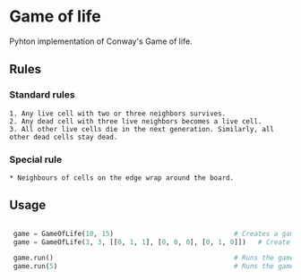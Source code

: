 # Game of life

Pyhton implementation of Conway's Game of life.

## Rules

 ### Standard rules
 ```
1. Any live cell with two or three neighbors survives.
2. Any dead cell with three live neighbors becomes a live cell.
3. All other live cells die in the next generation. Similarly, all other dead cells stay dead.
```
 ### Special rule
 ```
 * Neighbours of cells on the edge wrap around the board.
```

## Usage

```python

 game = GameOfLife(10, 15)                              # Creates a game of life board with width 10 and height 15 (expects integer inputs).
 game = GameOfLife(3, 3, [[0, 1, 1], [0, 0, 0], [0, 1, 0]])   # Create a game of life board from a 2D dimensional list of 1 and 0.

 game.run()                                             # Runs the game of life for one iteration, returns the final state.
 game.run(5)                                            # Runs the game of life for a specified amount of iterations, returns the final state.
```
